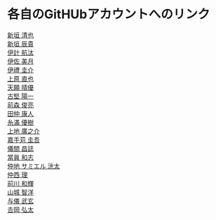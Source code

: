 # 各自のGitHUbアカウントへのリンク

<a href='https://github.com/n15001' target='_blank'>新垣 清也</a>  
<a href='https://github.com/n15002' target='_blank'>新垣 辰貴</a>  
<a href='https://github.com/n15003' target='_blank'>伊計 航汰</a>  
<a href='https://github.com/n15004' target='_blank'>伊佐 美月</a>  
<a href='https://github.com/n15005' target='_blank'>伊禮 圭介</a>  
<a href='https://github.com/n15006' target='_blank'>上原 直也</a>  
<a href='https://github.com/n15007' target='_blank'>天願 晴優</a>  
<a href='https://github.com/n15009' target='_blank'>古堅 陽一</a>  
<a href='https://github.com/n15010' target='_blank'>前森 俊亮</a>  
<a href='https://github.com/n15011' target='_blank'>田仲 康人</a>  
<a href='https://github.com/s15002' target='_blank'>糸滿 優樹</a>  
<a href='https://github.com/s15003' target='_blank'>上地 廣之介</a>  
<a href='https://github.com/s15004' target='_blank'>嘉手苅 圭吾</a>  
<a href='https://github.com/s15005' target='_blank'>儀間 昌誌</a>  
<a href='https://github.com/s15006' target='_blank'>當眞 和志</a>  
<a href='https://github.com/s15007' target='_blank'>仲地 サミエル 洸太</a>  
<a href='https://github.com/s15008' target='_blank'>仲西 理</a>  
<a href='https://github.com/s15009' target='_blank'>前川 和輝</a>  
<a href='https://github.com/s15010' target='_blank'>山城 智洋</a>  
<a href='https://github.com/s15011' target='_blank'>与儀 武玄</a>  
<a href='https://github.com/s15012' target='_blank'>𠮷岡 弘太</a>  
